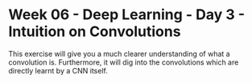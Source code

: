 # Week 06 - Deep Learning - Day 3 - Intuition on Convolutions

This exercise will give you a much clearer understanding of what a convolution is. Furthermore, it will dig into the convolutions which are directly learnt by a CNN itself.
